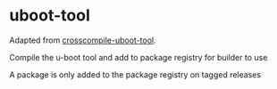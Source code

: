 # uboot-tool

Adapted from [crosscompile-uboot-tool](https://gitlab.com/raspi-alpine/crosscompile-uboot-tool).

Compile the u-boot tool and add to package registry for builder to use

A package is only added to the package registry on tagged releases
